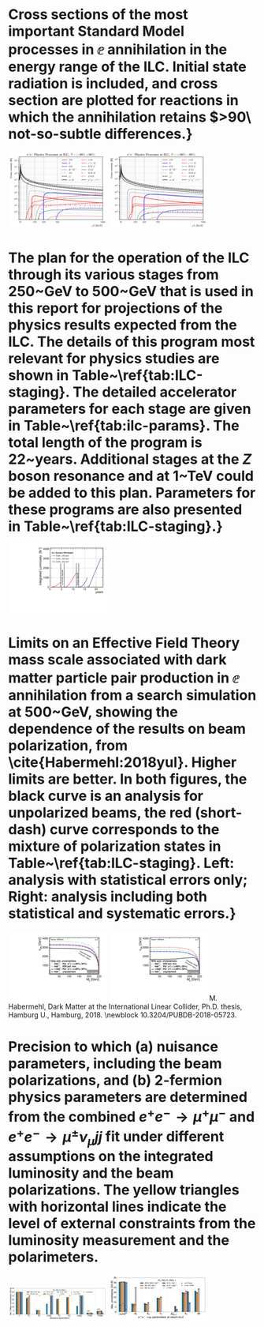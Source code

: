 # Cross sections of the most important Standard Model processes in $\ee$ annihilation in the energy range of the ILC.  Initial state radiation is included, and cross section are plotted for reactions in which the annihilation retains $>90\ not-so-subtle differences.}
<img src="figures/ILC_m80_p30.png" width="200" /> 
<img src="figures/ILC_p80_m30.png" width="200" /> 


# The plan for the operation of the ILC through its various stages from 250~GeV to 500~GeV that is used in this report for projections of the physics results expected from the ILC. The details of this program most relevant for physics studies are shown in Table~\ref{tab:ILC-staging}.   The detailed accelerator parameters for each stage are given in Table~\ref{tab:ilc-params}.   The total length of the program is 22~years.   Additional stages at the $Z$ boson resonance and at 1~TeV could be added to this plan.   Parameters for these programs are also presented in Table~\ref{tab:ILC-staging}.}
<img src="figures/lumi_H20-staged.png" width="200" /> 


# Limits on an Effective Field Theory mass scale associated with dark matter particle pair production in $\ee$ annihilation from a search simulation at 500~GeV, showing the dependence of the results on beam polarization, from \cite{Habermehl:2018yul}.  Higher limits are better.   In both figures, the black curve is an analysis for unpolarized beams, the red (short-dash) curve corresponds to the mixture of  polarization states  in Table~\ref{tab:ILC-staging}.    Left: analysis with statistical errors only; Right:  analysis including both statistical and systematic errors.}
<img src="figures/vector_noSystematics.png" width="200" /> 
<img src="figures/vector_withSystematics.png" width="200" /> 
M. Habermehl, Dark Matter at the International Linear Collider, Ph.D. thesis, Hamburg U., Hamburg, 2018. \newblock 10.3204/PUBDB-2018-05723.  


# Precision to which (a) nuisance parameters, including the beam polarizations, and (b) 2-fermion physics parameters are determined from the combined $e^+e^-\to \mu^+ \mu^-$ and $e^+e^-\to \mu^{\pm} \nu_{\mu} jj$ fit under different assumptions on the integrated luminosity and the beam polarizations. The yellow triangles with horizontal lines indicate the level of external constraints from the luminosity measurement and the polarimeters.
<img src="figures/nuisance_pars_2f4f.png" width="200" /> 
<img src="figures/2f_pars_81to101_2f4f.png" width="200" /> 


